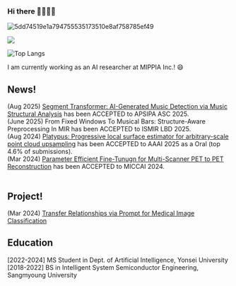 ### Hi there 👋🌱😄🐵
![5dd74519e1a794755535173510e8af758785ef49](https://github.com/mineeuk/mineeuk/assets/72694034/4d651d90-557d-444f-bcd8-1541ef41613a)

<a href="https://github.com/mineeuk"><img src="https://hits.seeyoufarm.com/api/count/incr/badge.svg?url=https%3A%2F%2Fgithub.com%2Fseondal&count_bg=%23000000&title_bg=%23000000&icon=github.svg&icon_color=%23E7E7E7&title=GitHub&edge_flat=false)"/></a>

![Top Langs](https://github-readme-stats.vercel.app/api/top-langs/?username=mineeuk) 

I am currently working as an AI researcher at MIPPIA Inc.! 😄

## News!
(Aug 2025) [Segment Transformer: AI-Generated Music Detection via Music Structural Analysis](https://arxiv.org/pdf/2509.08283) has been ACCEPTED to APSIPA ASC 2025. <br>
(June 2025) From Fixed Windows To Musical Bars: Structure-Aware Preprocessing In MIR has been ACCEPTED to ISMIR LBD 2025.<br>
(Aug 2024) [Platypus: Progressive local surface estimator for arbitrary-scale point cloud upsampling](https://ojs.aaai.org/index.php/AAAI/article/view/32445) has been ACCEPTED to AAAI 2025 as a Oral (top 4.6% of submissions).<br>
(Mar 2024) [Parameter Efficient Fine-Tunugn for Multi-Scanner PET to PET Reconstruction](https://scholar.google.com/citations?view_op=view_citation&hl=ko&user=zzREJFUAAAAJ&citation_for_view=zzREJFUAAAAJ:u5HHmVD_uO8C) has been ACCEPTED to MICCAI 2024.<br>
<br>

## Project!
(Mar 2024) [Transfer Relationships via Prompt for Medical Image Classification](https://micv-yonsei.github.io/promptdistill2024/)

## Education
[2022-2024] MS Student in Dept. of Artificial Intelligence, Yonsei University
[2018-2022] BS in Intelligent System Semiconductor Engineering, Sangmyoung University


<!--
![Readme Card](https://github-readme-stats.vercel.app/api/pin/?username=깃허브 이름&repo=repository 이름)
![Yumin's GitHub stats](https://github-readme-stats.vercel.app/api?username=mineeuk&hide=contribs,prs&show_icons=true&theme=테마)

**mineeuk/mineeuk** is a ✨ _special_ ✨ repository because its `README.md` (this file) appears on your GitHub profile.

Here are some ideas to get you started:

- 🔭 I’m currently working on ...
- 🌱 I’m currently learning ...
- 👯 I’m looking to collaborate on ...
- 🤔 I’m looking for help with ...
- 💬 Ask me about ...
- 📫 How to reach me: ...
- 😄 Pronouns: ...
- ⚡ Fun fact: ...
-->

